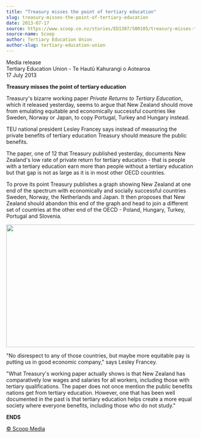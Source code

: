 ```yaml
---
title: "Treasury misses the point of tertiary education"
slug: treasury-misses-the-point-of-tertiary-education
date: 2013-07-17
source: https://www.scoop.co.nz/stories/ED1307/S00105/treasury-misses-the-point-of-tertiary-education.htm
source-name: Scoop
author: Tertiary Education Union
author-slug: tertiary-education-union
---
```


<p>Media release<br>Tertiary Education Union - Te Hautū
Kahurangi o Aotearoa<br>17 July 2013</p>

<p><strong>Treasury
misses the point of tertiary education</strong></p>

<p>Treasury's
bizarre working paper <i>Private Returns to Tertiary
Education</i>, which it released yesterday, seems to
argue that New Zealand should move from emulating equitable
and economically successful countries like Sweden, Norway or
Japan, to copy Portugal, Turkey and Hungary instead.</p>

<p>TEU
national president Lesley Francey says instead of measuring
the private benefits of tertiary education Treasury should
measure the public benefits.</p>

<p>The paper, one of 12 that
Treasury published yesterday, documents New Zealand's low
rate of private return for tertiary education - that is
people with a tertiary education earn more than people
without a tertiary education but that gap is not as large as
it is in most other OECD countries.</p>

<p>To prove its point
Treasury publishes a graph showing New Zealand at one end of
the spectrum with economically and socially successful
countries Sweden, Norway, the Netherlands and Japan. It then
proposes that New Zealand should abandon this end of the
graph and head to join a different set of countries at the
other end of the OECD - Poland, Hungary, Turkey, Portugal
and Slovenia.</p>

<center><img src="http://img.scoop.co.nz/stories/images/1307/ffd6f59a11f46c0ae2b9.jpeg" width="600" height="327" border="0" alt=""></center>

<p>"No
disrespect to any of those countries, but maybe more
equitable pay is putting us in good economic company," says
Lesley Francey.</p>

<p>"What Treasury's working paper actually
shows is that New Zealand has comparatively low wages and
salaries for all workers, including those with tertiary
qualifications. The paper does not once mention the public
benefits nations get from tertiary education. However, one
that has been well documented in the past is that tertiary
education helps create a more equal society where everyone
benefits, including those who do not
study."</p>

<p><strong>ENDS</strong></p>

<p>
<a href="http://www.scoop.co.nz/about/terms.html" target="_blank"><span>© Scoop Media</span></a>
         </p>